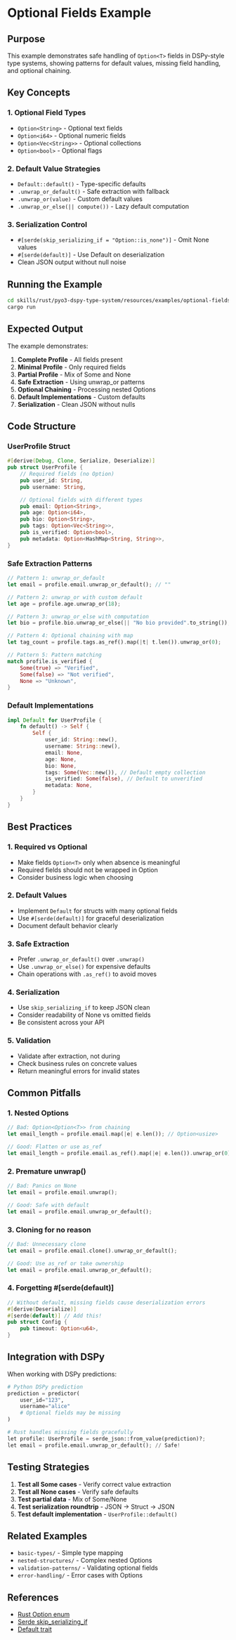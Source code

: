 # Optional Fields Example

## Purpose

This example demonstrates safe handling of `Option<T>` fields in DSPy-style type systems, showing patterns for default values, missing field handling, and optional chaining.

## Key Concepts

### 1. Optional Field Types
- `Option<String>` - Optional text fields
- `Option<i64>` - Optional numeric fields
- `Option<Vec<String>>` - Optional collections
- `Option<bool>` - Optional flags

### 2. Default Value Strategies
- `Default::default()` - Type-specific defaults
- `.unwrap_or_default()` - Safe extraction with fallback
- `.unwrap_or(value)` - Custom default values
- `.unwrap_or_else(|| compute())` - Lazy default computation

### 3. Serialization Control
- `#[serde(skip_serializing_if = "Option::is_none")]` - Omit None values
- `#[serde(default)]` - Use Default on deserialization
- Clean JSON output without null noise

## Running the Example

```bash
cd skills/rust/pyo3-dspy-type-system/resources/examples/optional-fields
cargo run
```

## Expected Output

The example demonstrates:

1. **Complete Profile** - All fields present
2. **Minimal Profile** - Only required fields
3. **Partial Profile** - Mix of Some and None
4. **Safe Extraction** - Using unwrap_or patterns
5. **Optional Chaining** - Processing nested Options
6. **Default Implementations** - Custom defaults
7. **Serialization** - Clean JSON without nulls

## Code Structure

### UserProfile Struct
```rust
#[derive(Debug, Clone, Serialize, Deserialize)]
pub struct UserProfile {
    // Required fields (no Option)
    pub user_id: String,
    pub username: String,

    // Optional fields with different types
    pub email: Option<String>,
    pub age: Option<i64>,
    pub bio: Option<String>,
    pub tags: Option<Vec<String>>,
    pub is_verified: Option<bool>,
    pub metadata: Option<HashMap<String, String>>,
}
```

### Safe Extraction Patterns

```rust
// Pattern 1: unwrap_or_default
let email = profile.email.unwrap_or_default(); // ""

// Pattern 2: unwrap_or with custom default
let age = profile.age.unwrap_or(18);

// Pattern 3: unwrap_or_else with computation
let bio = profile.bio.unwrap_or_else(|| "No bio provided".to_string());

// Pattern 4: Optional chaining with map
let tag_count = profile.tags.as_ref().map(|t| t.len()).unwrap_or(0);

// Pattern 5: Pattern matching
match profile.is_verified {
    Some(true) => "Verified",
    Some(false) => "Not verified",
    None => "Unknown",
}
```

### Default Implementations

```rust
impl Default for UserProfile {
    fn default() -> Self {
        Self {
            user_id: String::new(),
            username: String::new(),
            email: None,
            age: None,
            bio: None,
            tags: Some(Vec::new()), // Default empty collection
            is_verified: Some(false), // Default to unverified
            metadata: None,
        }
    }
}
```

## Best Practices

### 1. Required vs Optional
- Make fields `Option<T>` only when absence is meaningful
- Required fields should not be wrapped in Option
- Consider business logic when choosing

### 2. Default Values
- Implement `Default` for structs with many optional fields
- Use `#[serde(default)]` for graceful deserialization
- Document default behavior clearly

### 3. Safe Extraction
- Prefer `.unwrap_or_default()` over `.unwrap()`
- Use `.unwrap_or_else()` for expensive defaults
- Chain operations with `.as_ref()` to avoid moves

### 4. Serialization
- Use `skip_serializing_if` to keep JSON clean
- Consider readability of None vs omitted fields
- Be consistent across your API

### 5. Validation
- Validate after extraction, not during
- Check business rules on concrete values
- Return meaningful errors for invalid states

## Common Pitfalls

### 1. Nested Options
```rust
// Bad: Option<Option<T>> from chaining
let email_length = profile.email.map(|e| e.len()); // Option<usize>

// Good: Flatten or use as_ref
let email_length = profile.email.as_ref().map(|e| e.len()).unwrap_or(0);
```

### 2. Premature unwrap()
```rust
// Bad: Panics on None
let email = profile.email.unwrap();

// Good: Safe with default
let email = profile.email.unwrap_or_default();
```

### 3. Cloning for no reason
```rust
// Bad: Unnecessary clone
let email = profile.email.clone().unwrap_or_default();

// Good: Use as_ref or take ownership
let email = profile.email.unwrap_or_default();
```

### 4. Forgetting #[serde(default)]
```rust
// Without default, missing fields cause deserialization errors
#[derive(Deserialize)]
#[serde(default)] // Add this!
pub struct Config {
    pub timeout: Option<u64>,
}
```

## Integration with DSPy

When working with DSPy predictions:

```python
# Python DSPy prediction
prediction = predictor(
    user_id="123",
    username="alice"
    # Optional fields may be missing
)

# Rust handles missing fields gracefully
let profile: UserProfile = serde_json::from_value(prediction)?;
let email = profile.email.unwrap_or_default(); // Safe!
```

## Testing Strategies

1. **Test all Some cases** - Verify correct value extraction
2. **Test all None cases** - Verify safe defaults
3. **Test partial data** - Mix of Some/None
4. **Test serialization roundtrip** - JSON -> Struct -> JSON
5. **Test default implementation** - `UserProfile::default()`

## Related Examples

- `basic-types/` - Simple type mapping
- `nested-structures/` - Complex nested Options
- `validation-patterns/` - Validating optional fields
- `error-handling/` - Error cases with Options

## References

- [Rust Option enum](https://doc.rust-lang.org/std/option/enum.Option.html)
- [Serde skip_serializing_if](https://serde.rs/field-attrs.html#skip_serializing_if)
- [Default trait](https://doc.rust-lang.org/std/default/trait.Default.html)
